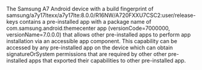 The Samsung A7 Android device with a build fingerprint of samsung/a7y17ltexx/a7y17lte:8.0.0/R16NW/A720FXXU7CSC2:user/release-keys contains a pre-installed app with a package name of com.samsung.android.themecenter app (versionCode=7000000, versionName=7.0.0.0) that allows other pre-installed apps to perform app installation via an accessible app component. This capability can be accessed by any pre-installed app on the device which can obtain signatureOrSystem permissions that are required by other other pre-installed apps that exported their capabilities to other pre-installed app.